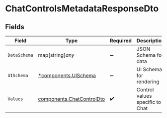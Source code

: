 # ChatControlsMetadataResponseDto


## Fields

| Field                                                                  | Type                                                                   | Required                                                               | Description                                                            |
| ---------------------------------------------------------------------- | ---------------------------------------------------------------------- | ---------------------------------------------------------------------- | ---------------------------------------------------------------------- |
| `DataSchema`                                                           | map[string]*any*                                                       | :heavy_minus_sign:                                                     | JSON Schema for data                                                   |
| `UISchema`                                                             | [*components.UISchema](../../models/components/uischema.md)            | :heavy_minus_sign:                                                     | UI Schema for rendering                                                |
| `Values`                                                               | [components.ChatControlDto](../../models/components/chatcontroldto.md) | :heavy_check_mark:                                                     | Control values specific to Chat                                        |